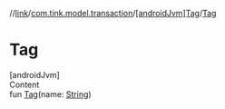 //[link](../../index.md)/[com.tink.model.transaction](../index.md)/[[androidJvm]Tag](index.md)/[Tag](-tag.md)



# Tag  
[androidJvm]  
Content  
fun [Tag](-tag.md)(name: [String](https://kotlinlang.org/api/latest/jvm/stdlib/kotlin/-string/index.html))  



